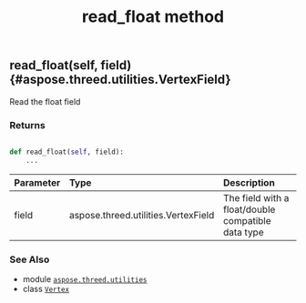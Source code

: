 ﻿---
title: read_float method
second_title: Aspose.3D for Python via .NET API References
description: 
type: docs
weight: 70
url: /python-net/aspose.threed.utilities/vertex/read_float/
is_root: false
---

## read_float(self, field) {#aspose.threed.utilities.VertexField}

Read the float field


### Returns 





```python

def read_float(self, field):
    ...
```


| Parameter | Type | Description |
| :- | :- | :- |
| field | aspose.threed.utilities.VertexField | The field with a float/double compatible data type |



### See Also
* module [`aspose.threed.utilities`](../../)
* class [`Vertex`](/3d/python-net/aspose.threed.utilities/vertex)
